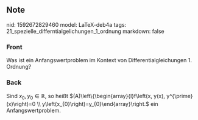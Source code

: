 ## Note
nid: 1592672829460
model: LaTeX-deb4a
tags: 21_spezielle_differntialgelichungen_1_ordnung
markdown: false

### Front
Was ist ein Anfangswertproblem im Kontext von Differentialgleichungen 1. Ordnung?

### Back
Sind $x_{0}, y_{0} \in \mathbb{R},$ so heißt
$(A)\left\{\begin{array}{l}f\left(x, y(x), y^{\prime}(x)\right)=0 \\ y\left(x_{0}\right)=y_{0}\end{array}\right.$
ein Anfangswertproblem.
